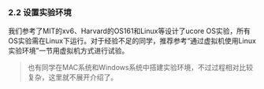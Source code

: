 
### 2.2 设置实验环境

我们参考了MIT的xv6、Harvard的OS161和Linux等设计了ucore OS实验，所有OS实验需在Linux下运行。对于经验不足的同学，推荐参考“通过虚拟机使用Linux实验环境”一节用虚拟机方式进行试验。
> 也有同学在MAC系统和Windows系统中搭建实验环境，不过过程相对比较复杂，这里就不展开介绍了。

